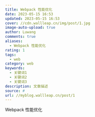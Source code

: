 ```yaml
---
title: Webpack 性能优化
date: 2023-05-15 16:53
updated: 2023-05-15 16:53
cover: //cdn.wallleap.cn/img/post/1.jpg
image-auto-upload: true
author: Luwang
comments: true
aliases:
  - Webpack 性能优化
rating: 1
tags:
  - web
category: web
keywords:
  - 关键词1
  - 关键词2
  - 关键词3
description: 文章描述
source: #
url: //myblog.wallleap.cn/post/1
---
```


Webpack 性能优化
